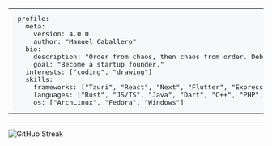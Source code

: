 <div align="center" style="width: 100%;">
  <table style="width: 100%;">
    <tr>
      <td style="width: 70%;">
<pre style="width: 100%; margin: 0; padding: 10px; overflow: auto; background: #f6f8fa; border-radius: 6px;" lang="yaml">
profile:
  meta:
    version: 4.0.0
    author: "Manuel Caballero"
  bio:
    description: "Order from chaos, then chaos from order. Debug & Repeat."
    goal: "Become a startup founder."
  interests: ["coding", "drawing"]
  skills:
    frameworks: ["Tauri", "React", "Next", "Flutter", "Express", "Dotnet"]
    languages: ["Rust", "JS/TS", "Java", "Dart", "C++", "PHP", "C#"]
    os: ["ArchLinux", "Fedora", "Windows"]
</pre>
      </td>
      <td style="width: 30%;">
<pre style="margin: 0; padding: 10px;">
⠀⠀⠀⠀⠀⠀⠀⠀⠀⢀⣤⣶⡋⠁⠀⠀⠀⠀⢀⣀⣀⡀
⠀⠀⠀⠀⠀⠠⠒⣶⣶⣿⣿⣷⣾⣿⣿⣿⣿⣛⣋⣉⠀⠀
⠀⠀⠀⠀⢀⣤⣞⣫⣿⣿⣿⡻⢿⣿⣿⣿⣿⣿⣦⡀⠀⠀
⠀⠀⣶⣾⡿⠿⠿⠿⠿⠋⠈⠀⣸⣿⣿⣿⣿⣷⡈⠙⢆⠀
⠀⠀⠉⠁⠀⠤⣤⣤⣤⣤⣶⣾⣿⣿⣿⣿⠿⣿⣷⠀⠀⠀
⠀⠀⣠⣴⣾⣿⣿⣿⣿⣿⣿⣿⣿⡿⠟⠁⠀⢹⣿⠀⠀⠀
⢠⣾⣿⣿⣿⣿⠟⠋⠉⠛⠋⠉⠁⣀⠀⠀⠀⠸⠃⠀⠀⠀
⣿⣿⣿⣿⠹⣇⠀⠀⠀⠀⢀⡀⠀⢀⡙⢷⣦⣄⡀⠀⠀⠀
⣿⢿⣿⣿⣷⣦⠤⠤⠀⠀⣠⣿⣶⣶⣿⣿⣿⣿⣿⣷⣄⠀
⠈⠈⣿⡿⢿⣿⣿⣷⣿⣿⡿⢿⣿⣿⣁⡀⠀⠀⠉⢻⣿⣧
⠀⢀⡟⠀⠀⠉⠛⠙⠻⢿⣦⡀⠙⠛⠯⠤⠄⠀⠀⠈⠈⣿
⠀⠈⠀⠀⠀⠀⠀⠀⠀⠀⠈⠻⡆⠀⠀⠀⠀⠀⠀⠀⢀⠟
</pre>
      </td>
    </tr>
  </table>
</div>

<hr />

![GitHub Streak](https://streak-stats.demolab.com/?user=zorncbllr&theme=tokyonight)